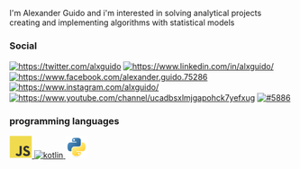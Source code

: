 I'm Alexander Guido and i'm interested in solving analytical projects creating and implementing algorithms with
statistical models



<h3 align="left">Social</h3>
<p align="left">
<a href="https://twitter.com/https://twitter.com/alxguido" target="blank"><img align="center" src="https://raw.githubusercontent.com/rahuldkjain/github-profile-readme-generator/master/src/images/icons/Social/twitter.svg" alt="https://twitter.com/alxguido" height="30" width="40" /></a>
<a href="https://linkedin.com/in/https://www.linkedin.com/in/alxguido/" target="blank"><img align="center" src="https://raw.githubusercontent.com/rahuldkjain/github-profile-readme-generator/master/src/images/icons/Social/linked-in-alt.svg" alt="https://www.linkedin.com/in/alxguido/" height="30" width="40" /></a>
<a href="https://fb.com/https://www.facebook.com/alexander.guido.75286" target="blank"><img align="center" src="https://raw.githubusercontent.com/rahuldkjain/github-profile-readme-generator/master/src/images/icons/Social/facebook.svg" alt="https://www.facebook.com/alexander.guido.75286" height="30" width="40" /></a>
<a href="https://instagram.com/https://www.instagram.com/alxguido/" target="blank"><img align="center" src="https://raw.githubusercontent.com/rahuldkjain/github-profile-readme-generator/master/src/images/icons/Social/instagram.svg" alt="https://www.instagram.com/alxguido/" height="30" width="40" /></a>
<a href="https://www.youtube.com/c/https://www.youtube.com/channel/ucadbsxlmjgapohck7yefxug" target="blank"><img align="center" src="https://raw.githubusercontent.com/rahuldkjain/github-profile-readme-generator/master/src/images/icons/Social/youtube.svg" alt="https://www.youtube.com/channel/ucadbsxlmjgapohck7yefxug" height="30" width="40" /></a>
<a href="https://discord.gg/#5886" target="blank"><img align="center" src="https://raw.githubusercontent.com/rahuldkjain/github-profile-readme-generator/master/src/images/icons/Social/discord.svg" alt="#5886" height="30" width="40" /></a>
</p>
<h3 align="left">programming languages</h3>
<!--<a href="https://www.java.com" target="_blank"> <img src="https://raw.githubusercontent.com/devicons/devicon/master/icons/java/java-original.svg" alt="java" width="40" height="40"/> </a>--> <a href="https://developer.mozilla.org/en-US/docs/Web/JavaScript" target="_blank"> <img src="https://raw.githubusercontent.com/devicons/devicon/master/icons/javascript/javascript-original.svg" alt="javascript" width="40" height="40"/> </a> <a href="https://kotlinlang.org" target="_blank"> <img src="https://www.vectorlogo.zone/logos/kotlinlang/kotlinlang-icon.svg" alt="kotlin" width="40" height="40"/> </a> <a href="https://www.python.org" target="_blank"> <img src="https://raw.githubusercontent.com/devicons/devicon/master/icons/python/python-original.svg" alt="python" width="40" height="40"/> </a> 


<!---
AlexGuido/AlexGuido is a ✨ special ✨ repository because its `README.md` (this file) appears on your GitHub profile.
You can click the Preview link to take a look at your changes.
--->
